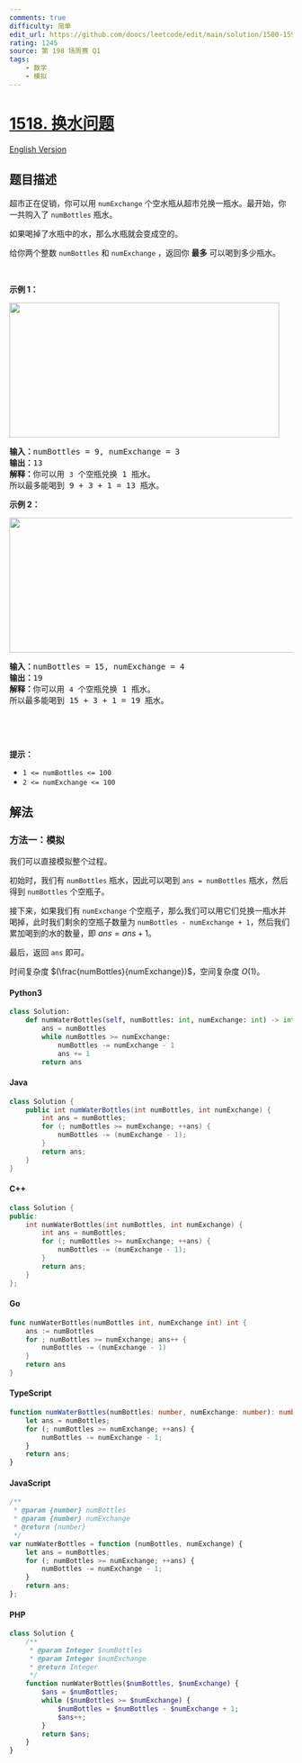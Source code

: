 ```yaml
---
comments: true
difficulty: 简单
edit_url: https://github.com/doocs/leetcode/edit/main/solution/1500-1599/1518.Water%20Bottles/README.md
rating: 1245
source: 第 198 场周赛 Q1
tags:
    - 数学
    - 模拟
---
```


<!-- problem:start -->

# [1518. 换水问题](https://leetcode.cn/problems/water-bottles)

[English Version](/solution/1500-1599/1518.Water%20Bottles/README_EN.md)

## 题目描述

<!-- description:start -->

<p>超市正在促销，你可以用 <code>numExchange</code> 个空水瓶从超市兑换一瓶水。最开始，你一共购入了 <code>numBottles</code> 瓶水。</p>

<p>如果喝掉了水瓶中的水，那么水瓶就会变成空的。</p>

<p>给你两个整数 <code>numBottles</code> 和 <code>numExchange</code> ，返回你 <strong>最多</strong> 可以喝到多少瓶水。</p>

<p>&nbsp;</p>

<p><strong>示例 1：</strong></p>

<p><strong><img alt="" src="https://fastly.jsdelivr.net/gh/doocs/leetcode@main/solution/1500-1599/1518.Water%20Bottles/images/sample_1_1875.png" style="height: 240px; width: 480px;" /></strong></p>

<pre>
<strong>输入：</strong>numBottles = 9, numExchange = 3
<strong>输出：</strong>13
<strong>解释：</strong>你可以用 <code>3</code> 个空瓶兑换 1 瓶水。
所以最多能喝到 9 + 3 + 1 = 13 瓶水。
</pre>

<p><strong>示例 2：</strong></p>

<p><img alt="" src="https://fastly.jsdelivr.net/gh/doocs/leetcode@main/solution/1500-1599/1518.Water%20Bottles/images/sample_2_1875.png" style="height: 240px; width: 790px;" /></p>

<pre>
<strong>输入：</strong>numBottles = 15, numExchange = 4
<strong>输出：</strong>19
<strong>解释：</strong>你可以用 <code>4</code> 个空瓶兑换 1 瓶水。
所以最多能喝到 15 + 3 + 1 = 19 瓶水。
</pre>

<p>&nbsp;</p>

<p>&nbsp;</p>

<p><strong>提示：</strong></p>

<ul>
	<li><code>1 &lt;= numBottles &lt;= 100</code></li>
	<li><code>2 &lt;= numExchange &lt;= 100</code></li>
</ul>

<!-- description:end -->

## 解法

<!-- solution:start -->

### 方法一：模拟

我们可以直接模拟整个过程。

初始时，我们有 `numBottles` 瓶水，因此可以喝到 `ans = numBottles` 瓶水，然后得到 `numBottles` 个空瓶子。

接下来，如果我们有 `numExchange` 个空瓶子，那么我们可以用它们兑换一瓶水并喝掉，此时我们剩余的空瓶子数量为 `numBottles - numExchange + 1`，然后我们累加喝到的水的数量，即 $ans = ans + 1$。

最后，返回 `ans` 即可。

时间复杂度 $(\frac{numBottles}{numExchange})$，空间复杂度 $O(1)$。

<!-- tabs:start -->

#### Python3

```python
class Solution:
    def numWaterBottles(self, numBottles: int, numExchange: int) -> int:
        ans = numBottles
        while numBottles >= numExchange:
            numBottles -= numExchange - 1
            ans += 1
        return ans
```

#### Java

```java
class Solution {
    public int numWaterBottles(int numBottles, int numExchange) {
        int ans = numBottles;
        for (; numBottles >= numExchange; ++ans) {
            numBottles -= (numExchange - 1);
        }
        return ans;
    }
}
```

#### C++

```cpp
class Solution {
public:
    int numWaterBottles(int numBottles, int numExchange) {
        int ans = numBottles;
        for (; numBottles >= numExchange; ++ans) {
            numBottles -= (numExchange - 1);
        }
        return ans;
    }
};
```

#### Go

```go
func numWaterBottles(numBottles int, numExchange int) int {
	ans := numBottles
	for ; numBottles >= numExchange; ans++ {
		numBottles -= (numExchange - 1)
	}
	return ans
}
```

#### TypeScript

```ts
function numWaterBottles(numBottles: number, numExchange: number): number {
    let ans = numBottles;
    for (; numBottles >= numExchange; ++ans) {
        numBottles -= numExchange - 1;
    }
    return ans;
}
```

#### JavaScript

```js
/**
 * @param {number} numBottles
 * @param {number} numExchange
 * @return {number}
 */
var numWaterBottles = function (numBottles, numExchange) {
    let ans = numBottles;
    for (; numBottles >= numExchange; ++ans) {
        numBottles -= numExchange - 1;
    }
    return ans;
};
```

#### PHP

```php
class Solution {
    /**
     * @param Integer $numBottles
     * @param Integer $numExchange
     * @return Integer
     */
    function numWaterBottles($numBottles, $numExchange) {
        $ans = $numBottles;
        while ($numBottles >= $numExchange) {
            $numBottles = $numBottles - $numExchange + 1;
            $ans++;
        }
        return $ans;
    }
}
```

<!-- tabs:end -->

<!-- solution:end -->

<!-- problem:end -->
